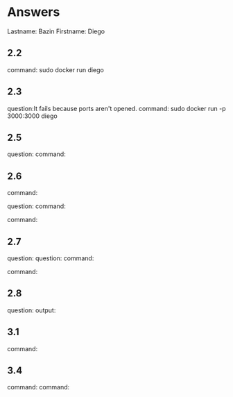 # Answers

Lastname: Bazin	
Firstname: Diego

## 2.2
command:
sudo docker run diego

## 2.3
question:It fails because ports aren't opened.
command: sudo docker run -p 3000:3000 diego

## 2.5
question:
command:

## 2.6
command:

question:
command:

command:

## 2.7
question:
question:
command:

command:

## 2.8
question:
output:

## 3.1
command:

## 3.4
command:
command:
